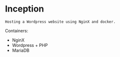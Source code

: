 # Inception
	Hosting a Wordpress website using NginX and docker.

Containers:
- NginX
- Wordpress + PHP
- MariaDB
